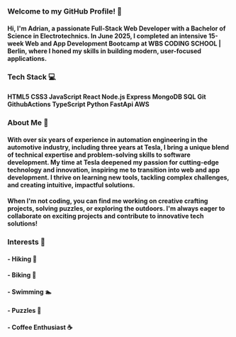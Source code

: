  ### Welcome to my GitHub Profile! 👋
#### Hi, I'm Adrian, a passionate Full-Stack Web Developer with a Bachelor of Science in Electrotechnics. In June 2025, I completed an intensive 15-week Web and App Development Bootcamp at WBS CODING SCHOOL | Berlin, where I honed my skills in building modern, user-focused applications.

 ### Tech Stack 💻
#### HTML5 CSS3 JavaScript React Node.js Express MongoDB SQL Git GithubActions TypeScript Python FastApi AWS

 ### About Me 🚀
#### With over six years of experience in automation engineering in the automotive industry, including three years at Tesla, I bring a unique blend of technical expertise and problem-solving skills to software development. My time at Tesla deepened my passion for cutting-edge technology and innovation, inspiring me to transition into web and app development. I thrive on learning new tools, tackling complex challenges, and creating intuitive, impactful solutions.
#### When I'm not coding, you can find me working on creative crafting projects, solving puzzles, or exploring the outdoors. I'm always eager to collaborate on exciting projects and contribute to innovative tech solutions!

 ### Interests 🌟
 #### - Hiking 🥾

 #### - Biking 🚴

 #### - Swimming 🏊

 #### - Puzzles 🧩

 #### - Coffee Enthusiast ☕

